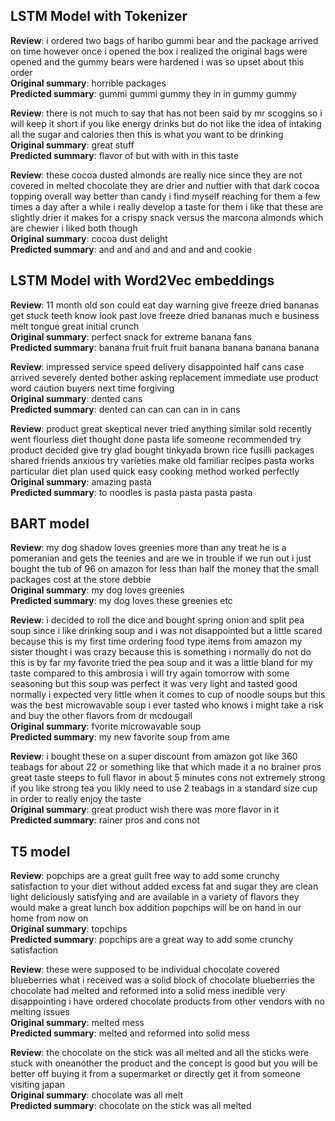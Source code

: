 ## LSTM Model with Tokenizer
**Review**: i ordered two bags of haribo gummi bear and the package arrived on time however once i opened the box i realized the original bags were opened and the gummy bears were hardened i was so upset about this order  
**Original summary**: horrible packages   
**Predicted summary**:  gummi gummi gummy they in in gummy gummy

**Review**: there is not much to say that has not been said by mr scoggins so i will keep it short if you like energy drinks but do not like the idea of intaking all the sugar and calories then this is what you want to be drinking   
**Original summary**: great stuff   
**Predicted summary**:  flavor of but with with in this taste

**Review**: these cocoa dusted almonds are really nice since they are not covered in melted chocolate they are drier and nuttier with that dark cocoa topping overall way better than candy i find myself reaching for them a few times a day after a while i really develop a taste for them i like that these are slightly drier it makes for a crispy snack versus the marcona almonds which are chewier i liked both though   
**Original summary**: cocoa dust delight     
**Predicted summary**:  and and and and and and and cookie  


## LSTM Model with Word2Vec embeddings
**Review**: 11 month old son could eat day warning give freeze dried bananas get stuck teeth know look past love freeze dried bananas much e business melt tongue great initial crunch   
**Original summary**: perfect snack for extreme banana fans   
**Predicted summary**:  banana fruit fruit fruit banana banana banana banana  

**Review**: impressed service speed delivery disappointed half cans case arrived severely dented bother asking replacement immediate use product word caution buyers next time forgiving   
**Original summary**: dented cans   
**Predicted summary**:  dented can can can can in in cans  

**Review**: product great skeptical never tried anything similar sold recently went flourless diet thought done pasta life someone recommended try product decided give try glad bought tinkyada brown rice fusilli packages shared friends anxious try varieties make old familiar recipes pasta works particular diet plan used quick easy cooking method worked perfectly   
**Original summary**: amazing pasta   
**Predicted summary**:  to noodles is pasta pasta pasta pasta  


## BART model 
**Review**: my  dog shadow loves  greenies  more  than  any  treat he  is  a pomeranian  and  gets  the  teenies and  are  we  in  trouble  if  we  run  out i  just  bought  the  tub  of  96  on  amazon  for  less  than  half  the  money  that  the  small  packages  cost  at  the  store debbie  
**Original summary**: my dog loves greenies  
**Predicted summary**: my dog loves these greenies etc  

**Review**: i  decided  to  roll  the  dice  and  bought  spring  onion  and  split  pea  soup  since  i like  drinking  soup  and  i was  not  disappointed but  a little  scared  because  this  is  my  first  time  ordering  food  type  items  from  amazon my  sister  thought  i was  crazy  because  this  is  something  i normally  do  not  do this  is  by  far  my  favorite  tried  the  pea  soup  and  it  was  a little  bland  for  my  taste  compared  to  this  ambrosia i  will  try  again  tomorrow  with  some  seasoning  but  this  soup  was  perfect it  was  very  light  and  tasted  good  normally  i expected  very  little  when  it  comes  to  cup  of  noodle  soups  but  this  was  the  best  microwavable  soup  i ever  tasted  who  knows  i might  take  a risk  and  buy  the  other  flavors  from  dr mcdougall  
**Original summary**: fvorite microwavable soup   
**Predicted summary**: my new favorite soup from ame  

**Review**: i  bought  these  on  a super  discount  from  amazon  got  like  360  teabags  for  about 22  or  something  like  that  which  made  it  a no brainer pros great  taste steeps  to  full  flavor  in  about  5 minutes cons not  extremely  strong if  you  like  strong  tea  you  likly  need  to  use  2 teabags  in  a standard  size  cup  in  order  to  really  enjoy  the  taste  
**Original summary**: great product wish there was more flavor in it    
**Predicted summary**: rainer pros and cons not    


## T5 model 
**Review**: popchips  are  a great  guilt free  way  to  add  some  crunchy  satisfaction  to  your  diet  without  added  excess  fat  and  sugar they  are  clean light deliciously  satisfying  and  are  available  in  a variety  of  flavors they  would  make  a great  lunch  box  addition popchips  will  be  on  hand  in  our  home  from  now  on  
**Original summary**: topchips  
**Predicted summary**: popchips are a great way to add some crunchy satisfaction  

**Review**: these  were  supposed  to  be  individual  chocolate  covered  blueberries what  i received  was  a solid  block  of  chocolate  blueberries the  chocolate  had  melted  and  reformed  into  a solid  mess inedible very  disappointing i  have  ordered  chocolate  products  from  other  vendors  with  no  melting  issues  
**Original summary**: melted mess  
**Predicted summary**: melted and reformed into solid mess  

**Review**: the  chocolate  on  the  stick  was  all  melted  and  all  the  sticks  were  stuck  with  oneanother the  product  and  the  concept  is  good  but  you  will  be  better  off  buying  it  from  a supermarket  or  directly  get  it  from  someone  visiting  japan  
**Original summary**: chocolate was all melt  
**Predicted summary**: chocolate on the stick was all melted  
